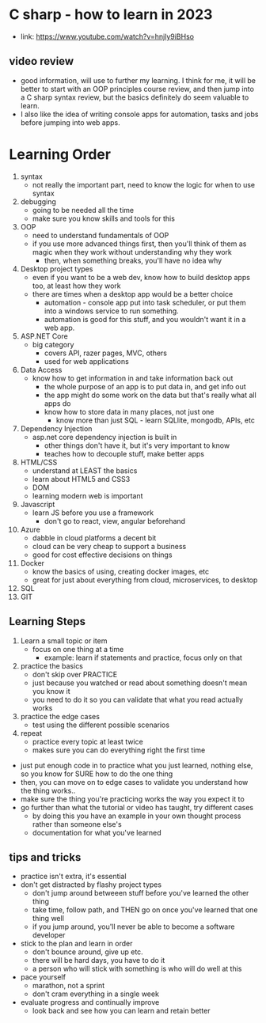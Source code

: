 # C sharp - how to learn in 2023
- link: https://www.youtube.com/watch?v=hnjly9iBHso

## video review
- good information, will use to further my learning. I think for me, it will be better to start with an OOP principles course review, and then jump into a C sharp syntax review, but the basics definitely do seem valuable to learn.
- I also like the idea of writing console apps for automation, tasks and jobs before jumping into web apps.

# Learning Order
1. syntax
    - not really the important part, need to know the logic for when to use syntax
1. debugging
    - going to be needed all the time
    - make sure you know skills and tools for this
1. OOP
    - need to understand fundamentals of OOP
    - if you use more advanced things first, then you'll think of them as magic when they work without understanding why they work
        - then, when something breaks, you'll have no idea why
1. Desktop project types
    - even if you want to be a web dev, know how to build desktop apps too, at least how they work
    - there are times when a desktop app would be a better choice
        - automation - console app put into task scheduler, or put them into a windows service to run something.
        - automation is good for this stuff, and you wouldn't want it in a web app.
1. ASP.NET Core
    - big category
        - covers API, razer pages, MVC, others
        - used for web applications
1. Data Access
    - know how to get information in and take information back out
        - the whole purpose of an app is to put data in, and get info out
        - the app might do some work on the data but that's really what all apps do
        - know how to store data in many places, not just one
            - know more than just SQL - learn SQLlite, mongodb, APIs, etc
1. Dependency Injection
    - asp.net core dependency injection is built in
        - other things don't have it, but it's very important to know
        - teaches how to decouple stuff, make better apps
1. HTML/CSS
    - understand at LEAST the basics
    - learn about HTML5 and CSS3
    - DOM
    - learning modern web is important
1. Javascript
    - learn JS before you use a framework
        - don't go to react, view, angular beforehand
1. Azure
    - dabble in cloud platforms a decent bit
    - cloud can be very cheap to support a business
    - good for cost effective decisions on things
1. Docker
    - know the basics of using, creating docker images, etc
    - great for just about everything from cloud, microservices, to desktop
1. SQL
1. GIT


## Learning Steps
1. Learn a small topic or item
    - focus on one thing at a time
        - example: learn if statements and practice, focus only on that
1. practice the basics
    - don't skip over PRACTICE
    - just because you watched or read about something doesn't mean you know it
    - you need to do it so you can validate that what you read actually works
1. practice the edge cases
    - test using the different possible scenarios
1. repeat
    - practice every topic at least twice
    - makes sure you can do everything right the first time

- just put enough code in to practice what you just learned, nothing else, so you know for SURE how to do the one thing
- then, you can move on to edge cases to validate you understand how the thing works..
- make sure the thing you're practicing works the way you expect it to
- go further than what the tutorial or video has taught, try different cases
    - by doing this you have an example in your own thought process rather than someone else's
    - documentation for what you've learned


## tips and tricks
- practice isn't extra, it's essential
- don't get distracted by flashy project types
    - don't jump around betweeen stuff before you've learned the other thing
    - take time, follow path, and THEN go on once you've learned that one thing well
    - if you jump around, you'll never be able to become a software developer
- stick to the plan and learn in order
    - don't bounce around, give up etc.
    - there will be hard days, you have to do it
    - a person who will stick with something is who will do well at this
- pace yourself
    - marathon, not a sprint
    - don't cram everything in a single week
- evaluate progress and continually improve
    - look back and see how you can learn and retain better
